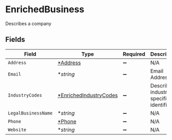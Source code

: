 # EnrichedBusiness

Describes a company


## Fields

| Field                                                                  | Type                                                                   | Required                                                               | Description                                                            | Example                                                                |
| ---------------------------------------------------------------------- | ---------------------------------------------------------------------- | ---------------------------------------------------------------------- | ---------------------------------------------------------------------- | ---------------------------------------------------------------------- |
| `Address`                                                              | [*Address](../../models/shared/address.md)                             | :heavy_minus_sign:                                                     | N/A                                                                    |                                                                        |
| `Email`                                                                | **string*                                                              | :heavy_minus_sign:                                                     | Email Address                                                          | amanda@classbooker.dev                                                 |
| `IndustryCodes`                                                        | [*EnrichedIndustryCodes](../../models/shared/enrichedindustrycodes.md) | :heavy_minus_sign:                                                     | Describes industry specific identifiers                                |                                                                        |
| `LegalBusinessName`                                                    | **string*                                                              | :heavy_minus_sign:                                                     | N/A                                                                    | Moov Financial Inc                                                     |
| `Phone`                                                                | [*Phone](../../models/shared/phone.md)                                 | :heavy_minus_sign:                                                     | N/A                                                                    |                                                                        |
| `Website`                                                              | **string*                                                              | :heavy_minus_sign:                                                     | N/A                                                                    | moov.io                                                                |